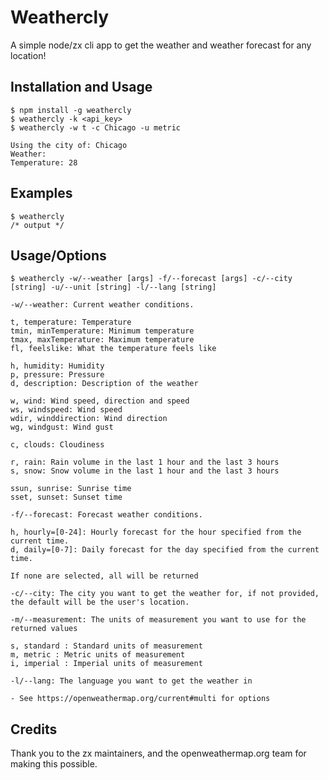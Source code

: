 # Weathercly 

A simple node/zx cli app to get the weather and weather forecast for any location!

## Installation and Usage
```
$ npm install -g weathercly
$ weathercly -k <api_key>
$ weathercly -w t -c Chicago -u metric

Using the city of: Chicago
Weather:
Temperature: 28
```
## Examples
```
$ weathercly
/* output */
```

## Usage/Options
```
$ weathercly -w/--weather [args] -f/--forecast [args] -c/--city [string] -u/--unit [string] -l/--lang [string]

-w/--weather: Current weather conditions.

t, temperature: Temperature
tmin, minTemperature: Minimum temperature
tmax, maxTemperature: Maximum temperature
fl, feelslike: What the temperature feels like

h, humidity: Humidity
p, pressure: Pressure
d, description: Description of the weather

w, wind: Wind speed, direction and speed
ws, windspeed: Wind speed
wdir, winddirection: Wind direction
wg, windgust: Wind gust

c, clouds: Cloudiness

r, rain: Rain volume in the last 1 hour and the last 3 hours
s, snow: Snow volume in the last 1 hour and the last 3 hours

ssun, sunrise: Sunrise time
sset, sunset: Sunset time

-f/--forecast: Forecast weather conditions.

h, hourly=[0-24]: Hourly forecast for the hour specified from the current time.
d, daily=[0-7]: Daily forecast for the day specified from the current time.

If none are selected, all will be returned

-c/--city: The city you want to get the weather for, if not provided, the default will be the user's location.

-m/--measurement: The units of measurement you want to use for the returned values

s, standard : Standard units of measurement
m, metric : Metric units of measurement
i, imperial : Imperial units of measurement

-l/--lang: The language you want to get the weather in

- See https://openweathermap.org/current#multi for options 

```

## Credits
Thank you to the zx maintainers, and the openweathermap.org team for making this possible.
